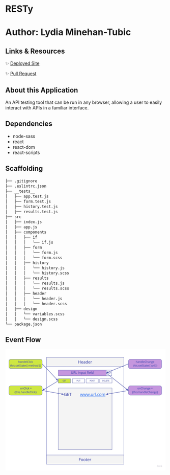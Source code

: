 # RESTy
# Author: Lydia Minehan-Tubic

## Links & Resources

✨ [Deployed Site](https://flamboyant-kepler-b6da40.netlify.app/)

✨ [Pull Request](https://github.com/LydiaMT/resty/pull/3)

## About this Application 

An API testing tool that can be run in any browser, allowing a user to easily interact with APIs in a familiar interface.

## Dependencies

- node-sass
- react
- react-dom
- react-scripts

## Scaffolding

```git 
├── .gitignore
├── .eslintrc.json
├── __tests__
│   ├── app.test.js
│   ├── form.test.js
│   ├── history.test.js
│   ├── results.test.js
├── src
│   ├── index.js
│   ├── app.js
│   ├── components
│   │   ├── if
│   │   │   └── if.js
│   │   ├── form
│   │   │   └── form.js
│   │   │   └── form.scss
│   │   ├── history
│   │   │   └── history.js
│   │   │   └── history.scss
│   │   ├── results
│   │   │   └── results.js
│   │   │   └── results.scss
│   │   ├── header
│   │   │   └── header.js
│   │   │   └── header.scss
│   ├── design
│   │   └── variables.scss
│   │   └── design.scss
└── package.json
```

## Event Flow

![Event Flow Diagram](img/RESTy1.jpg)